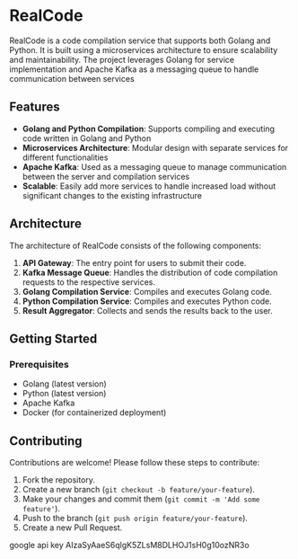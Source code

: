 # RealCode

RealCode is a code compilation service that supports both Golang and Python. It is built using a microservices architecture to ensure scalability and maintainability. The project leverages Golang for service implementation and Apache Kafka as a messaging queue to handle communication between services

## Features

- **Golang and Python Compilation**: Supports compiling and executing code written in Golang and Python
- **Microservices Architecture**: Modular design with separate services for different functionalities
- **Apache Kafka**: Used as a messaging queue to manage communication between the server and compilation services
- **Scalable**: Easily add more services to handle increased load without significant changes to the existing infrastructure

## Architecture

The architecture of RealCode consists of the following components:

1. **API Gateway**: The entry point for users to submit their code.
2. **Kafka Message Queue**: Handles the distribution of code compilation requests to the respective services.
3. **Golang Compilation Service**: Compiles and executes Golang code.
4. **Python Compilation Service**: Compiles and executes Python code.
5. **Result Aggregator**: Collects and sends the results back to the user.

## Getting Started

### Prerequisites

- Golang (latest version)
- Python (latest version)
- Apache Kafka
- Docker (for containerized deployment)

## Contributing

Contributions are welcome! Please follow these steps to contribute:

1. Fork the repository.
2. Create a new branch (`git checkout -b feature/your-feature`).
3. Make your changes and commit them (`git commit -m 'Add some feature'`).
4. Push to the branch (`git push origin feature/your-feature`).
5. Create a new Pull Request.


google api key AIzaSyAaeS6qlgK5ZLsM8DLHOJ1sH0g10ozNR3o